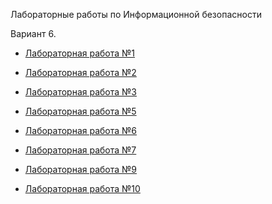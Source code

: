 Лабораторные работы по Информационной безопасности

Вариант 6.

- [Лабораторная работа №1](https://github.com/a1unade/Cybersecurity/tree/main/1)


- [Лабораторная работа №2](https://github.com/a1unade/Cybersecurity/tree/main/2)

- [Лабораторная работа №3](https://github.com/a1unade/Cybersecurity/tree/main/3)

- [Лабораторная работа №5](https://github.com/a1unade/Cybersecurity/tree/main/5)

- [Лабораторная работа №6](https://github.com/a1unade/Cybersecurity/tree/main/6)

- [Лабораторная работа №7](https://github.com/a1unade/Cybersecurity/tree/main/7)

- [Лабораторная работа №9](https://github.com/a1unade/Cybersecurity/tree/main/9)

- [Лабораторная работа №10](https://github.com/a1unade/Cybersecurity/tree/main/10)